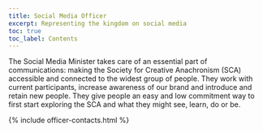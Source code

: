 ```yaml
---
title: Social Media Officer
excerpt: Representing the kingdom on social media
toc: true
toc_label: Contents
---
```


The Social Media Minister takes care of an essential part of communications: making the Society for Creative Anachronism (SCA) accessible and connected to the widest group of people. They work with current participants, increase awareness of our brand and introduce and retain new people. They give people an easy and low commitment way to first start exploring the SCA and what they might see, learn, do or be.

{% include officer-contacts.html %}